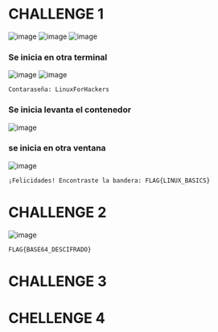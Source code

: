 # CHALLENGE 1
![image](https://github.com/user-attachments/assets/a6613b1a-ac2f-4579-9e3a-ee39cdbd053c)
![image](https://github.com/user-attachments/assets/c08bb9c2-d18b-4a1e-a239-74bcbf196ef1)
![image](https://github.com/user-attachments/assets/8266c883-66a0-46f4-8f6a-ac86928b0e51)

### Se inicia en otra terminal
![image](https://github.com/user-attachments/assets/30b10c13-8d63-4796-8686-403670223e2d)
![image](https://github.com/user-attachments/assets/a81ed216-4e85-47dd-a941-c4266a16f54b)

```
Contaraseña: LinuxForHackers
```
### Se inicia levanta el contenedor
![image](https://github.com/user-attachments/assets/2b60bc34-622d-4546-9462-35a92f4369bb)
### se inicia en otra ventana
![image](https://github.com/user-attachments/assets/ddc99db3-853a-44e0-8c73-5cfdea0aa8ee)
```
¡Felicidades! Encontraste la bandera: FLAG{LINUX_BASICS}
```

# CHALLENGE 2
![image](https://github.com/user-attachments/assets/2c737a74-d926-4f2f-b4a7-c905a4d47fb7)
```
FLAG{BASE64_DESCIFRADO}
```

# CHALLENGE 3
# CHELLENGE 4
